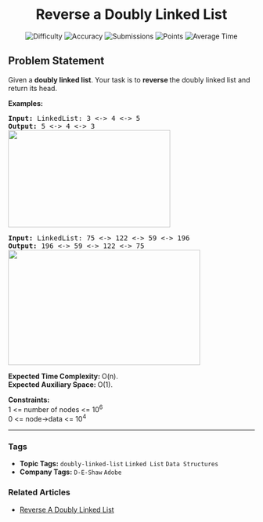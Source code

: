 <h1 align="center">Reverse a Doubly Linked List</h1>

<p align="center">
  <img alt="Difficulty" title="Difficulty" src="https://custom-icon-badges.demolab.com/badge/Difficulty: Easy-1F222E?style=for-the-badge&logoColor=white&logo=fire"/>
  <img alt="Accuracy" title="Accuracy" src="https://custom-icon-badges.demolab.com/badge/Accuracy: 70.38%25-1F222E?style=for-the-badge&logoColor=white&logo=target"/>
  <img alt="Submissions" title="Submissions" src="https://custom-icon-badges.demolab.com/badge/Submissions: 186K+-1F222E?style=for-the-badge&logoColor=white&logo=repo"/>
  <img alt="Points" title="Points" src="https://custom-icon-badges.demolab.com/badge/Points: 2-1F222E?style=for-the-badge&logoColor=white&logo=award"/>
  <img alt="Average Time" title="Average Time" src="https://custom-icon-badges.demolab.com/badge/Average%20Time: 15m-1F222E?style=for-the-badge&logoColor=white&logo=clock"/>
</p>

## Problem Statement

Given a <b>doubly linked list</b>. Your task is to <b>reverse </b>the doubly linked list and return its head.

<b>Examples:</b>

<pre><b>Input: </b>LinkedList: 3 <-> 4 <-> 5
<b>Output: </b>5 <-> 4 <-> 3<br><img src="https://media.geeksforgeeks.org/img-practice/prod/addEditProblem/700137/Web/Other/blobid1_1724317926.png" alt="" title="" width="331" height="198"/><br></pre>

<pre><b>Input: </b>LinkedList: 75 <-> 122 <-> 59 <-> 196
<b>Output: </b>196 <-> 59 <-> 122 <-> 75<br><img src="https://media.geeksforgeeks.org/img-practice/prod/addEditProblem/700137/Web/Other/blobid0_1724317913.png" alt="" title="" width="392" height="235"/><br></pre>

<b>Expected Time Complexity: </b>O(n).<br><b>Expected Auxiliary Space: </b>O(1).

<b>Constraints:</b><br>1 <= number of nodes <= 10<sup>6</sup><br>0 <= node->data <= 10<sup>4</sup>


<hr>

### Tags
- **Topic Tags:** `doubly-linked-list` `Linked List` `Data Structures`
- **Company Tags:** `D-E-Shaw` `Adobe`

### Related Articles
- [Reverse A Doubly Linked List](https://www.geeksforgeeks.org/reverse-a-doubly-linked-list/)
